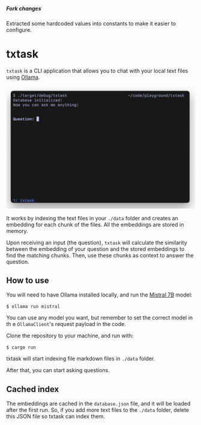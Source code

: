 ##### Fork changes
Extracted some hardcoded values into constants to make it easier to configure.

# txtask

`txtask` is a CLI application that allows you to chat with your local text files using [Ollama](https://github.com/jmorganca/ollama).

![](./meta/txtask-demo.gif)

It works by indexing the text files in your `./data` folder and creates an embedding for each chunk of the files. All the embeddings are stored in memory.

Upon receiving an input (the question), `txtask` will calculate the similarity between the embedding of your question and the stored embeddings to find the matching chunks. Then, use these chunks as context to answer the question.

## How to use

You will need to have Ollama installed locally, and run the [Mistral 7B](https://ollama.ai/library/mistral) model:

```
$ ollama run mistral
```

You can use any model you want, but remember to set the correct model in th e `OllamaClient`'s request payload in the code.

Clone the repository to your machine, and run with:

```
$ cargo run
```

txtask will start indexing file markdown files in `./data` folder.

After that, you can start asking questions.

## Cached index

The embeddings are cached in the `database.json` file, and it will be loaded after the first run. So, if you add more text files to the `./data` folder, delete this JSON file so txtask can index them.
